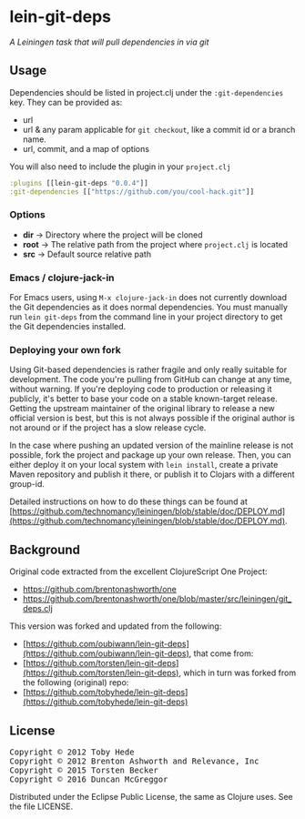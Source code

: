 # lein-git-deps

*A Leiningen task that will pull dependencies in via git*

## Usage

Dependencies should be listed in project.clj under the ``:git-dependencies`` key. They can be provided as:

 * url
 * url & any param applicable for ``git checkout``, like a commit id or a branch name.
 * url, commit, and a map of options

You will also need to include the plugin in your ``project.clj``

```clojure
:plugins [[lein-git-deps "0.0.4"]]
:git-dependencies [["https://github.com/you/cool-hack.git"]]
```

### Options

* **dir** -> Directory where the project will be cloned
* **root** -> The relative path from the project where ```project.clj``` is located
* **src** -> Default source relative path

### Emacs / clojure-jack-in

For Emacs users, using ``M-x clojure-jack-in`` does not currently
download the Git dependencies as it does normal dependencies. You must
manually run ``lein git-deps`` from the command line in your project
directory to get the Git dependencies installed.


### Deploying your own fork

Using Git-based dependencies is rather fragile and only really
suitable for development. The code you're pulling from GitHub can
change at any time, without warning. If you're deploying code to
production or releasing it publicly, it's better to base your code on
a stable known-target release. Getting the upstream maintainer of the
original library to release a new official version is best, but this
is not always possible if the original author is not around or if the
project has a slow release cycle.

In the case where pushing an updated version of the mainline release
is not possible, fork the project and package up your own
release. Then, you can either deploy it on your local system with
``lein install``, create a private Maven repository and publish it
there, or publish it to Clojars with a different group-id.

Detailed instructions on how to do these things can be found at
[https://github.com/technomancy/leiningen/blob/stable/doc/DEPLOY.md](https://github.com/technomancy/leiningen/blob/stable/doc/DEPLOY.md).

## Background

Original code extracted from the excellent ClojureScript One Project:

* https://github.com/brentonashworth/one
* https://github.com/brentonashworth/one/blob/master/src/leiningen/git_deps.clj

This version was forked and updated from the following:

* [https://github.com/oubiwann/lein-git-deps](https://github.com/oubiwann/lein-git-deps), that come from:
* [https://github.com/torsten/lein-git-deps](https://github.com/torsten/lein-git-deps), which in turn was forked from the following (original) repo:
* [https://github.com/tobyhede/lein-git-deps](https://github.com/tobyhede/lein-git-deps)


## License

<pre>
Copyright &copy; 2012 Toby Hede
Copyright &copy; 2012 Brenton Ashworth and Relevance, Inc
Copyright &copy; 2015 Torsten Becker
Copyright &copy; 2016 Duncan McGreggor
</pre>

Distributed under the Eclipse Public License, the same as Clojure uses. See the file LICENSE.
